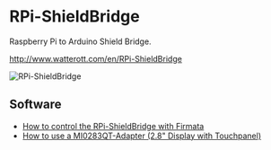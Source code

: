 # RPi-ShieldBridge
Raspberry Pi to Arduino Shield Bridge.

http://www.watterott.com/en/RPi-ShieldBridge

![RPi-ShieldBridge](https://raw.github.com/watterott/RPi-ShieldBridge/master/img/rpi-shieldbridge.jpg)


## Software
* [How to control the RPi-ShieldBridge with Firmata](https://github.com/watterott/RPi-ShieldBridge/blob/master/docu/Firmata.md)
* [How to use a MI0283QT-Adapter (2.8" Display with Touchpanel)](https://github.com/watterott/RPi-ShieldBridge/blob/master/docu/MI0283QT-Adapter.md)
